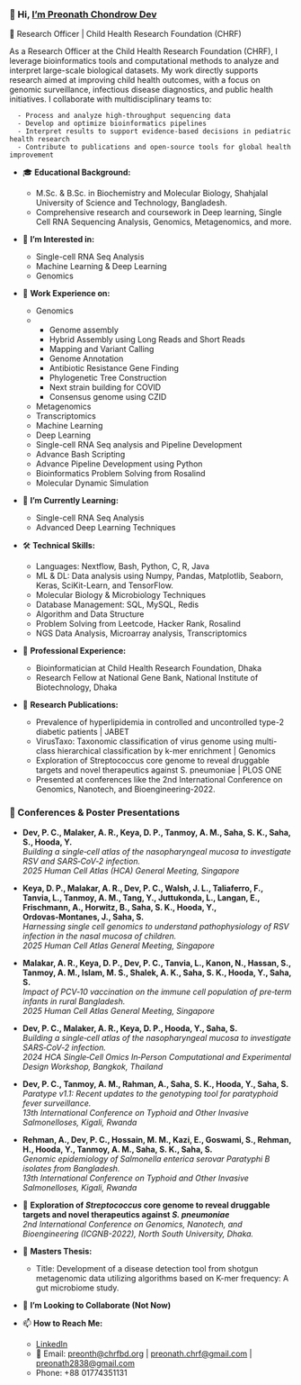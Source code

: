 ### 👋 Hi, [I’m Preonath Chondrow Dev](https://preonath.github.io)
   🔬 Research Officer | Child Health Research Foundation (CHRF)
   
   As a Research Officer at the Child Health Research Foundation (CHRF), I leverage bioinformatics tools and computational methods to analyze and interpret large-scale biological datasets. My work directly supports research aimed 
   at improving child health outcomes, with a focus on genomic surveillance, infectious disease diagnostics, and public health initiatives.
   I collaborate with multidisciplinary teams to:
  
      - Process and analyze high-throughput sequencing data 
      - Develop and optimize bioinformatics pipelines
      - Interpret results to support evidence-based decisions in pediatric health research
      - Contribute to publications and open-source tools for global health improvement



- 🎓 **Educational Background:**
   - M.Sc. & B.Sc. in Biochemistry and Molecular Biology, Shahjalal University of Science and Technology, Bangladesh.
   - Comprehensive research and coursework in Deep learning, Single Cell RNA Sequencing Analysis, Genomics, Metagenomics, and more.
   
- 👀 **I’m Interested in:**
   - Single-cell RNA Seq Analysis
   - Machine Learning & Deep Learning
   - Genomics
   
- 🔬 **Work Experience on:**
   - Genomics
   - - Genome assembly
     - Hybrid Assembly using Long Reads and Short Reads
     - Mapping and Variant Calling
     - Genome Annotation
     - Antibiotic Resistance Gene Finding
     - Phylogenetic Tree Construction 
     - Next strain building for COVID 
     - Consensus genome using CZID
   - Metagenomics
   - Transcriptomics
   - Machine Learning
   - Deep Learning
   - Single-cell RNA Seq analysis and Pipeline Development
   - Advance Bash Scripting
   - Advance Pipeline Development using Python
   - Bioinformatics Problem Solving from Rosalind  
   - Molecular Dynamic Simulation
   
- 🌱 **I’m Currently Learning:**
   - Single-cell RNA Seq Analysis
   - Advanced Deep Learning Techniques
   
- 🛠️ **Technical Skills:**
   - Languages: Nextflow, Bash, Python, C, R, Java
   - ML & DL: Data analysis using Numpy, Pandas, Matplotlib, Seaborn, Keras, SciKit-Learn, and TensorFlow.
   - Molecular Biology & Microbiology Techniques
   - Database Management: SQL, MySQL, Redis
   - Algorithm and Data Structure
   - Problem Solving from Leetcode, Hacker Rank, Rosalind 
   - NGS Data Analysis, Microarray analysis, Transcriptomics
   
- 💼 **Professional Experience:**
   - Bioinformatician at Child Health Research Foundation, Dhaka
   - Research Fellow at National Gene Bank, National Institute of Biotechnology, Dhaka
   
- 📑 **Research Publications:**
   - Prevalence of hyperlipidemia in controlled and uncontrolled type-2 diabetic patients |  JABET
   - VirusTaxo: Taxonomic classification of virus genome using multi-class hierarchical classification by k-mer enrichment | Genomics
   - Exploration of Streptococcus core genome to reveal druggable targets and novel therapeutics against S. pneumoniae | PLOS ONE
   - Presented at conferences like the 2nd International Conference on Genomics, Nanotech, and Bioengineering-2022.
     
### 📑 Conferences & Poster Presentations

- **Dev, P. C., Malaker, A. R., Keya, D. P., Tanmoy, A. M., Saha, S. K., Saha, S., Hooda, Y.**  
  *Building a single‑cell atlas of the nasopharyngeal mucosa to investigate RSV and SARS‑CoV‑2 infection.*  
  _2025 Human Cell Atlas (HCA) General Meeting, Singapore_

- **Keya, D. P., Malakar, A. R., Dev, P. C., Walsh, J. L., Taliaferro, F., Tanvia, L., Tanmoy, A. M., Tang, Y., Juttukonda, L., Langan, E., Frischmann, A., Horwitz, B., Saha, S. K., Hooda, Y., Ordovas‑Montanes, J., Saha, S.**  
  *Harnessing single cell genomics to understand pathophysiology of RSV infection in the nasal mucosa of children.*  
  _2025 Human Cell Atlas General Meeting, Singapore_

- **Malakar, A. R., Keya, D. P., Dev, P. C., Tanvia, L., Kanon, N., Hassan, S., Tanmoy, A. M., Islam, M. S., Shalek, A. K., Saha, S. K., Hooda, Y., Saha, S.**  
  *Impact of PCV‑10 vaccination on the immune cell population of pre‑term infants in rural Bangladesh.*  
  _2025 Human Cell Atlas General Meeting, Singapore_

- **Dev, P. C., Malaker, A. R., Keya, D. P., Hooda, Y., Saha, S.**  
  *Building a single‑cell atlas of the nasopharyngeal mucosa to investigate SARS‑CoV‑2 infection.*  
  _2024 HCA Single‑Cell Omics In‑Person Computational and Experimental Design Workshop, Bangkok, Thailand_

- **Dev, P. C., Tanmoy, A. M., Rahman, A., Saha, S. K., Hooda, Y., Saha, S.**  
  *Paratype v1.1: Recent updates to the genotyping tool for paratyphoid fever surveillance.*  
  _13th International Conference on Typhoid and Other Invasive Salmonelloses, Kigali, Rwanda_

- **Rehman, A., Dev, P. C., Hossain, M. M., Kazi, E., Goswami, S., Rehman, H., Hooda, Y., Tanmoy, A. M., Saha, S. K., Saha, S.**  
  *Genomic epidemiology of* *Salmonella enterica* *serovar Paratyphi B isolates from Bangladesh.*  
  _13th International Conference on Typhoid and Other Invasive Salmonelloses, Kigali, Rwanda_

- 🧬 **Exploration of *Streptococcus* core genome to reveal druggable targets and novel therapeutics against *S. pneumoniae***  
  *2nd International Conference on Genomics, Nanotech, and Bioengineering (ICGNB-2022), North South University, Dhaka.*


  
   
- 📝 **Masters Thesis:**
   - Title: Development of a disease detection tool from shotgun metagenomic data utilizing algorithms based on K-mer frequency: A gut microbiome study.
   
- 💞️ **I’m Looking to Collaborate (Not Now)** 

- 📫 **How to Reach Me:**
   - [LinkedIn](https://www.linkedin.com/in/preonath-shuvo-26aa1416b/)
   -    📧 Email: preonth@chrfbd.org | preonath.chrf@gmail.com | preonath2838@gmail.com
   - Phone: +88 01774351131

